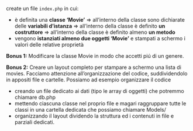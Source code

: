 create un file `index.php` in cui:

- è definita una **classe ‘Movie’**
  => all’interno della classe sono dichiarate delle **variabili d’istanza**
  => all’interno della classe è definito **un costruttore**
  => all’interno della classe è definito almeno **un metodo**
- vengono **istanziati almeno due oggetti ‘Movie’** e stampati a schermo i valori delle relative proprietà

**Bonus 1:**
Modificare la classe Movie in modo che accetti piú di un genere.

**Bonus 2:**
Creare un layout completo per stampare a schermo una lista di movies.
Facciamo attenzione all’organizzazione del codice, suddividendolo in appositi file e cartelle. Possiamo ad esempio organizzare il codice

- creando un file dedicato ai dati (tipo le array di oggetti) che potremmo chiamare db.php
- mettendo ciascuna classe nel proprio file e magari raggruppare tutte le classi in una cartella dedicata che possiamo chiamare Models/
- organizzando il layout dividendo la struttura ed i contenuti in file e parziali dedicati.
